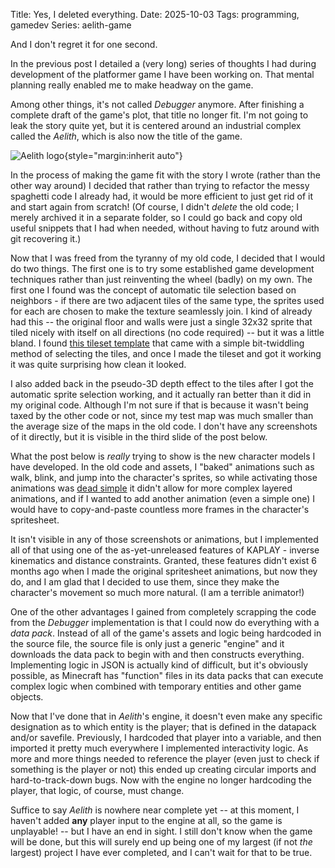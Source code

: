 Title: Yes, I deleted everything.
Date: 2025-10-03
Tags: programming, gamedev
Series: aelith-game

And I don't regret it for one second.

In the previous post I detailed a (very long) series of thoughts I had during development of the platformer game I have been working on. That mental planning really enabled me to make headway on the game.

Among other things, it's not called *Debugger* anymore. After finishing a complete draft of the game's plot, that title no longer fit. I'm not going to leak the story quite yet, but it is centered around an industrial complex called the *Aelith*, which is also now the title of the game.

![*Aelith* logo]({attach}aelith_logo_1.png){style="margin:inherit auto"}

In the process of making the game fit with the story I wrote (rather than the other way around) I decided that rather than trying to refactor the messy spaghetti code I already had, it would be more efficient to just get rid of it and start again from scratch! (Of course, I didn't *delete* the old code; I merely archived it in a separate folder, so I could go back and copy old useful snippets that I had when needed, without having to futz around with git recovering it.)

Now that I was freed from the tyranny of my old code, I decided that I would do two things. The first one is to try some established game development techniques rather than just reinventing the wheel (badly) on my own. The first one I found was the concept of automatic tile selection based on neighbors - if there are two adjacent tiles of the same type, the sprites used for each are chosen to make the texture seamlessly join. I kind of already had this -- the original floor and walls were just a single 32x32 sprite that tiled nicely with itself on all directions (no code required) -- but it was a little bland. I found [this tileset template](https://opengameart.org/content/seamless-tileset-template) that came with a simple bit-twiddling method of selecting the tiles, and once I made the tileset and got it working it was quite surprising how clean it looked.

<instagram post="DO2IppJjDBw" />

I also added back in the pseudo-3D depth effect to the tiles after I got the automatic sprite selection working, and it actually ran better than it did in my original code. Although I'm not sure if that is because it wasn't being taxed by the other code or not, since my test map was much smaller than the average size of the maps in the old code. I don't have any screenshots of it directly, but it is visible in the third slide of the post below.

<instagram post="DPRv5rMDxFm" />

What the post below is *really* trying to show is the new character models I have developed. In the old code and assets, I "baked" animations such as walk, blink, and jump into the character's sprites, so while activating those animations was [dead simple](https://v4000.kaplayjs.com/docs/api/SpriteComp/#SpriteComp-play) it didn't allow for more complex layered animations, and if I wanted to add another animation (even a simple one) I would have to copy-and-paste countless more frames in the character's spritesheet.

It isn't visible in any of those screenshots or animations, but I implemented all of that using one of the as-yet-unreleased features of KAPLAY - inverse kinematics and distance constraints. Granted, these features didn't exist 6 months ago when I made the original spritesheet animations, but now they do, and I am glad that I decided to use them, since they make the character's movement so much more natural. (I am a terrible animator!)

One of the other advantages I gained from completely scrapping the code from the *Debugger* implementation is that I could now do everything with a *data pack*. Instead of all of the game's assets and logic being hardcoded in the source file, the source file is only just a generic "engine" and it downloads the data pack to begin with and then constructs everything. Implementing logic in JSON is actually kind of difficult, but it's obviously possible, as Minecraft has "function" files in its data packs that can execute complex logic when combined with temporary entities and other game objects.

Now that I've done that in *Aelith*'s engine, it doesn't even make any specific designation as to which entity is the player; that is defined in the datapack and/or savefile. Previously, I hardcoded that player into a variable, and then imported it pretty much everywhere I implemented interactivity logic. As more and more things needed to reference the player (even just to check if something is the player or not) this ended up creating circular imports and hard-to-track-down bugs. Now with the engine no longer hardcoding the player, that logic, of course, must change.

Suffice to say *Aelith* is nowhere near complete yet -- at this moment, I haven't added **any** player input to the engine at all, so the game is unplayable! -- but I have an end in sight. I still don't know when the game will be done, but this will surely end up being one of my largest (if not *the* largest) project I have ever completed, and I can't wait for that to be true.
